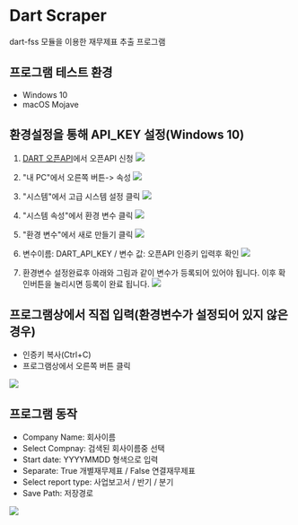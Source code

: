 # Dart Scraper

dart-fss 모듈을 이용한 재무제표 추출 프로그램

## 프로그램 테스트 환경

-   Windows 10
-   macOS Mojave

## 환경설정을 통해 API_KEY 설정(Windows 10)

1.  [DART 오픈API](http://dart.fss.or.kr/dsap001/intro.do)에서 오픈API 신청
![](./img/api_key.png)

2.  "내 PC"에서 오른쪽 버튼-> 속성
![](./img/right_click.png)

3.  "시스템"에서 고급 시스템 설정 클릭
![](./img/my_computer.png)

4.  "시스템 속성"에서 환경 변수 클릭
![](./img/system_info.png)

5.  "환경 변수"에서 새로 만들기 클릭
![](./img/env.png)

6.  변수이름: DART_API_KEY / 변수 값: 오픈API 인증키 입력후 확인
![](./img/new_env.png)

7.  환경변수 설정완료후 아래와 그림과 같이 변수가 등록되어 있어야 됩니다. 이후 확인버튼을 눌리시면 등록이 완료 됩니다.
![](./img/final.png)

## 프로그램상에서 직접 입력(환경변수가 설정되어 있지 않은 경우)

-   인증키 복사(Ctrl+C)
-   프로그램상에서 오른쪽 버튼 클릭

![](./img/api_key_input.png)


## 프로그램 동작
-   Company Name: 회사이름
-   Select Compnay: 검색된 회사이름중 선택
-   Start date: YYYYMMDD 형색으로 입력
-   Separate: True 개별재무제표 / False 연결재무제표
-   Select report type: 사업보고서 / 반기 / 분기
-   Save Path: 저장경로

![](./img/working.png)